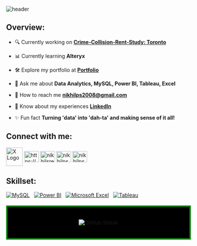 ![header](https://github.com/user-attachments/assets/1fae40a1-84ef-482c-8bdd-de8dea8fb5f8)


<h2 align="left">Overview:</h2>

- 🔍 Currently working on **[Crime-Collision-Rent-Study: Toronto](https://github.com/nikhilps2008/Crime_Rental_Affordability_Motor_Vehicle_Collisions_Study_Toronto/tree/main)**

- 📊 Currently learning **Alteryx**

- 🛠️ Explore my portfolio at **[Portfolio](https://nikhilps2008.github.io/)**

- 💬 Ask me about **Data Analytics, MySQL, Power BI, Tableau, Excel**

- 📧 How to reach me **nikhilps2008@gmail.com**

- 🔗 Know about my experiences **[LinkedIn](https://www.linkedin.com/in/nikhil-s-6426474a/)**

- ✨ Fun fact **Turning 'data' into 'dah-ta' and making sense of it all!**

<h2 align="left">Connect with me:</h2>
<p align="left">
  <a href="https://twitter.com/nikhilps143" target="_blank"><img align="center" src="https://cdn.prod.website-files.com/5d66bdc65e51a0d114d15891/64cebe06bc8437de66e41758_X-EverythingApp-Logo-Black-Twitter.jpg" alt="X Logo" height="50" width="45" /></a>
  <a href="https://www.linkedin.com/in/nikhil-s-6426474a/" target="blank"><img align="center" src="https://raw.githubusercontent.com/rahuldkjain/github-profile-readme-generator/master/src/images/icons/Social/linked-in-alt.svg" alt="https://www.linkedin.com/in/nikhil-s-6426474a/" height="30" width="40" /></a>
  <a href="https://kaggle.com/nikhilsreenivasan" target="blank"><img align="center" src="https://raw.githubusercontent.com/rahuldkjain/github-profile-readme-generator/master/src/images/icons/Social/kaggle.svg" alt="nikhilsreenivasan" height="30" width="40" /></a>
  <a href="https://www.leetcode.com/nikhilps2008" target="blank"><img align="center" src="https://raw.githubusercontent.com/rahuldkjain/github-profile-readme-generator/master/src/images/icons/Social/leet-code.svg" alt="nikhilps2008" height="30" width="40" /></a>
  <a href="https://www.hackerrank.com/nikhilps2008" target="blank"><img align="center" src="https://raw.githubusercontent.com/rahuldkjain/github-profile-readme-generator/master/src/images/icons/Social/hackerrank.svg" alt="nikhilps2008" height="30" width="40" /></a>
</p>

<h2 align="left">Skillset:</h2>

<p align="left">
  <a href="https://www.mysql.com/" target="_blank" rel="noreferrer"><img src="https://img.icons8.com/color/48/000000/mysql.png" alt="MySQL" title="MySQL"/></a>&nbsp;&nbsp;
  <a href="https://powerbi.microsoft.com/" target="_blank" rel="noreferrer"><img src="https://img.icons8.com/color/48/000000/power-bi.png" alt="Power BI" title="Power BI"/></a>&nbsp;&nbsp;
  <a href="https://www.microsoft.com/en-us/microsoft-365/excel" target="_blank" rel="noreferrer"><img src="https://img.icons8.com/color/48/000000/microsoft-excel-2019.png" alt="Microsoft Excel" title="Microsoft Excel"/></a>&nbsp;&nbsp;
  <a href="https://www.tableau.com/" target="_blank" rel="noreferrer"><img src="https://img.icons8.com/color/48/000000/tableau-software.png" alt="Tableau" title="Tableau"/></a>
</p>

<div align="center" style="border: 4px solid green; padding: 20px; margin: 20px 0; background-color: black;">
  <p align="center">
    <img src="https://github-readme-streak-stats.herokuapp.com/?user=nikhilps2008&theme=black-ice&hide_border=true&background=000000&stroke=00FF00&ring=00FF00&fire=00FF00&currStreakLabel=00FF00" alt="GitHub Streak" />
  </p>
</div>

<!---
nikhilps2008/nikhilps2008 is a ✨ special ✨ repository because its `README.md` (this file) appears on your GitHub profile.
You can click the Preview link to take a look at your changes.
--->
